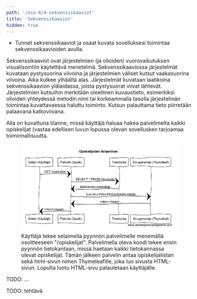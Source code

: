 ```yaml
---
path: '/osa-6/4-sekvenssikaaviot'
title: 'Sekvenssikaaviot'
hidden: true
---
```



<text-box variant='learningObjectives' name='Oppimistavoitteet'>

- Tunnet sekvenssikaaviot ja osaat kuvata sovelluksesi toimintaa sekvenssikaavioiden avulla.

</text-box>


Sekvenssikaaviot ovat järjestelmien (ja olioiden) vuorovaikutuksen visualisointiin käytettävä menetelmä. Sekvenssikaaviossa järjestelmät kuvataan pystysuorina viivoina ja järjestelmien väliset kutsut vaakasuorina viivoina. Aika kulkee ylhäältä alas. Järjestelmät kuvataan laatikoina sekvenssikaavion ylälaidassa, joista pystysuorat viivat lähtevät. Järjestelmien kutsuihin merkitään oleellinen kuvaustieto, esimerkiksi olioiden yhteydessä metodin nimi tai korkeammalla tasolla järjestelmän toimintaa kuvattavaessa haluttu toiminto. Kutsun palauttama tieto piirretään palaavana katkoviivana.

Alla on kuvattuna tilanne, missä käyttäjä haluaa hakea palvelimelta kaikki opiskelijat (vastaa edellisen luvun lopussa olevan sovellusken tarjoamaa toiminnallisuutta.


<figure>
  <img src="../img/sekvenssikaavio.png" alt="Selaimen, palvelimen sekä tietokannan välistä kommunikaatiota kuvaava sekvenssikaavio."/>
  <figcaption>Käyttäjä tekee selaimella pyynnön palvelimelle menemällä osoitteeseen "/opiskelijat". Palvelimella oleva koodi tekee ensin pyynnön tietokantaan, missä haetaan kaikki tietokannassa olevat opiskelijat. Tämän jälkeen palvelin antaa opiskelijalistan sekä html-sivun nimen Thymeleafille, joka luo sivusta HTML-sivun. Lopulta luotu HTML-sivu palautetaan käyttäjälle.</figcaption>
</figure>

TODO: ...


TODO: tehtävä


